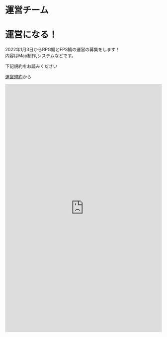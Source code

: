# 運営チーム

<community-team-index/>

# 運営になる！

2022年1月3日からRPG鯖とFPS鯖の運営の募集をします！<br>
内容はMap制作,システムなどです。

下記規約をお読みください

[運営規約](https://wiki.hatosaba.f5.si/rule/op-rule)から

<iframe src="https://docs.google.com/forms/d/e/1FAIpQLSdwQWX0EvkMW7myXU-95voJTsOpckWkCN11t5NU7PAvbAP8nQ/viewform?embedded=true" width="100%" height="800" frameborder="0" marginheight="0" marginwidth="0"></iframe>
